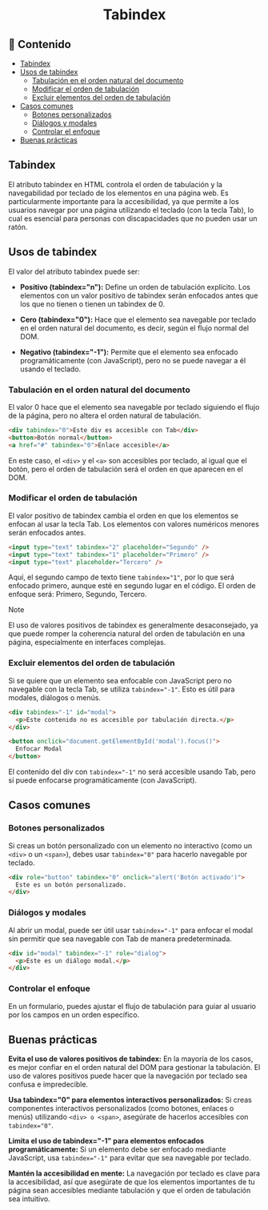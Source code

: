<h1 align='center'>Tabindex</h1>

<h2>📑 Contenido</h2>

- [Tabindex](#tabindex)
- [Usos de tabindex](#usos-de-tabindex)
  - [Tabulación en el orden natural del documento](#tabulación-en-el-orden-natural-del-documento)
  - [Modificar el orden de tabulación](#modificar-el-orden-de-tabulación)
  - [Excluir elementos del orden de tabulación](#excluir-elementos-del-orden-de-tabulación)
- [Casos comunes](#casos-comunes)
  - [Botones personalizados](#botones-personalizados)
  - [Diálogos y modales](#diálogos-y-modales)
  - [Controlar el enfoque](#controlar-el-enfoque)
- [Buenas prácticas](#buenas-prácticas)

## Tabindex

El atributo tabindex en HTML controla el orden de tabulación y la navegabilidad por teclado de los elementos en una página web. Es particularmente importante para la accesibilidad, ya que permite a los usuarios navegar por una página utilizando el teclado (con la tecla Tab), lo cual es esencial para personas con discapacidades que no pueden usar un ratón.

## Usos de tabindex

El valor del atributo tabindex puede ser:

- **Positivo (tabindex="n"):** Define un orden de tabulación explícito. Los elementos con un valor positivo de tabindex serán enfocados antes que los que no tienen o tienen un tabindex de 0.

- **Cero (tabindex="0"):** Hace que el elemento sea navegable por teclado en el orden natural del documento, es decir, según el flujo normal del DOM.

- **Negativo (tabindex="-1"):** Permite que el elemento sea enfocado programáticamente (con JavaScript), pero no se puede navegar a él usando el teclado.

### Tabulación en el orden natural del documento

El valor 0 hace que el elemento sea navegable por teclado siguiendo el flujo de la página, pero no altera el orden natural de tabulación.

```html
<div tabindex="0">Este div es accesible con Tab</div>
<button>Botón normal</button>
<a href="#" tabindex="0">Enlace accesible</a>
```

En este caso, el `<div>` y el `<a>` son accesibles por teclado, al igual que el botón, pero el orden de tabulación será el orden en que aparecen en el DOM.

### Modificar el orden de tabulación

El valor positivo de tabindex cambia el orden en que los elementos se enfocan al usar la tecla Tab. Los elementos con valores numéricos menores serán enfocados antes.

```html
<input type="text" tabindex="2" placeholder="Segundo" />
<input type="text" tabindex="1" placeholder="Primero" />
<input type="text" placeholder="Tercero" />
```

Aquí, el segundo campo de texto tiene `tabindex="1"`, por lo que será enfocado primero, aunque esté en segundo lugar en el código. El orden de enfoque será: Primero, Segundo, Tercero.

> [!NOTE]
> El uso de valores positivos de tabindex es generalmente desaconsejado, ya que puede romper la coherencia natural del orden de tabulación en una página, especialmente en interfaces complejas.

### Excluir elementos del orden de tabulación

Si se quiere que un elemento sea enfocable con JavaScript pero no navegable con la tecla Tab, se utiliza `tabindex="-1"`. Esto es útil para modales, diálogos o menús.

```html
<div tabindex="-1" id="modal">
  <p>Este contenido no es accesible por tabulación directa.</p>
</div>

<button onclick="document.getElementById('modal').focus()">
  Enfocar Modal
</button>
```

El contenido del div con `tabindex="-1"` no será accesible usando Tab, pero sí puede enfocarse programáticamente (con JavaScript).

## Casos comunes

### Botones personalizados

Si creas un botón personalizado con un elemento no interactivo (como un `<div>` o un `<span>`), debes usar `tabindex="0"` para hacerlo navegable por teclado.

```html
<div role="button" tabindex="0" onclick="alert('Botón activado')">
  Este es un botón personalizado.
</div>
```

### Diálogos y modales

Al abrir un modal, puede ser útil usar `tabindex="-1"` para enfocar el modal sin permitir que sea navegable con Tab de manera predeterminada.

```html
<div id="modal" tabindex="-1" role="dialog">
  <p>Este es un diálogo modal.</p>
</div>
```

### Controlar el enfoque

En un formulario, puedes ajustar el flujo de tabulación para guiar al usuario por los campos en un orden específico.

## Buenas prácticas

**Evita el uso de valores positivos de tabindex:** En la mayoría de los casos, es mejor confiar en el orden natural del DOM para gestionar la tabulación. El uso de valores positivos puede hacer que la navegación por teclado sea confusa e impredecible.

**Usa tabindex="0" para elementos interactivos personalizados:** Si creas componentes interactivos personalizados (como botones, enlaces o menús) utilizando `<div> o <span>`, asegúrate de hacerlos accesibles con `tabindex="0"`.

**Limita el uso de tabindex="-1" para elementos enfocados programáticamente:** Si un elemento debe ser enfocado mediante JavaScript, usa `tabindex="-1"` para evitar que sea navegable por teclado.

**Mantén la accesibilidad en mente:** La navegación por teclado es clave para la accesibilidad, así que asegúrate de que los elementos importantes de tu página sean accesibles mediante tabulación y que el orden de tabulación sea intuitivo.
